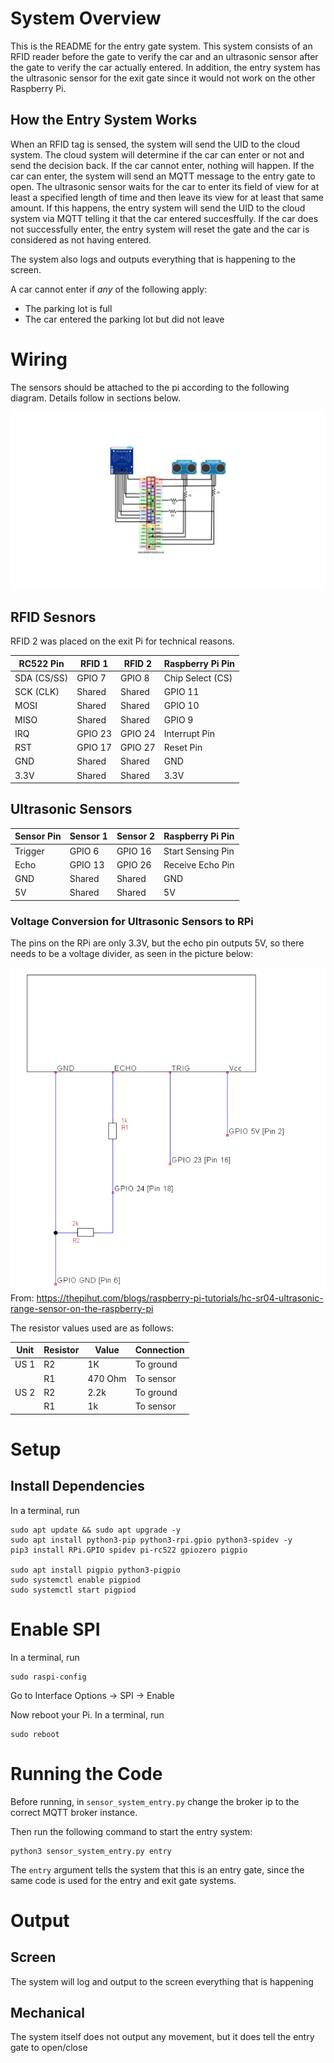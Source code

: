 # System Overview

This is the README for the entry gate system. This system consists of an RFID reader before the gate to verify the car and an ultrasonic sensor after the gate to verify the car actually entered. In addition, the entry system has the ultrasonic sensor for the exit gate since it would not work on the other Raspberry Pi.

## How the Entry System Works
When an RFID tag is sensed, the system will send the UID to the cloud system. The cloud system will determine if the car can enter or not and send the decision back. If the car cannot enter, nothing will happen. If the car can enter, the system will send an MQTT message to the entry gate to open. The ultrasonic sensor waits for the car to enter its field of view for at least a specified length of time and then leave its view for at least that same amount. If this happens, the entry system will send the UID to the cloud system via MQTT telling it that the car entered succesffully. If the car does not successfully enter, the entry system will reset the gate and the car is considered as not having entered.

The system also logs and outputs everything that is happening to the screen.

A car cannot enter if *any* of the following apply:
- The parking lot is full
- The car entered the parking lot but did not leave

# Wiring

The sensors should be attached to the pi according to the following diagram. Details follow in sections below.

![Entry RPi Setup](entry_rpi_schematic.png)

## RFID Sesnors

RFID 2 was placed on the exit Pi for technical reasons.

| RC522 Pin | RFID 1 | RFID 2| Raspberry Pi Pin  |
|-----------|----------|----------|-------------------|
| SDA (CS/SS) | GPIO 7  | GPIO 8 | Chip Select (CS)  |
| SCK (CLK)   | Shared  | Shared  | GPIO 11           |
| MOSI        | Shared  | Shared  | GPIO 10           |
| MISO        | Shared  | Shared  | GPIO 9            |
| IRQ         | GPIO 23 | GPIO 24 | Interrupt Pin     |
| RST         | GPIO 17 | GPIO 27 | Reset Pin         |
| GND         | Shared  | Shared  | GND               |
| 3.3V        | Shared  | Shared  | 3.3V              |



## Ultrasonic Sensors

| Sensor Pin | Sensor 1 | Sensor 2 | Raspberry Pi Pin     |
|------------|----------|----------|----------------------|
| Trigger    | GPIO 6   | GPIO 16  | Start Sensing Pin    |
| Echo       | GPIO 13  | GPIO 26  | Receive Echo Pin     |
| GND        | Shared   | Shared   | GND                  |
| 5V         | Shared   | Shared   | 5V                   |

### Voltage Conversion for Ultrasonic Sensors to RPi

The pins on the RPi are only 3.3V, but the echo pin outputs 5V, so there needs to be a voltage divider, as seen in the picture below:

![Ultrasonic Sensor Diagram](ultrasonic_setup.png)
From: https://thepihut.com/blogs/raspberry-pi-tutorials/hc-sr04-ultrasonic-range-sensor-on-the-raspberry-pi

The resistor values used are as follows:

| Unit | Resistor | Value   | Connection        |
|------|----------|---------|-------------------|
| US 1 | R2       | 1K      | To ground         |
|      | R1       | 470 Ohm | To sensor         |
| US 2 | R2       | 2.2k    | To ground         |
|      | R1       | 1k      | To sensor         |


# Setup

## Install Dependencies
In a terminal, run

```
sudo apt update && sudo apt upgrade -y
sudo apt install python3-pip python3-rpi.gpio python3-spidev -y
pip3 install RPi.GPIO spidev pi-rc522 gpiozero pigpio

sudo apt install pigpio python3-pigpio
sudo systemctl enable pigpiod
sudo systemctl start pigpiod
```

# Enable SPI

In a terminal, run
```
sudo raspi-config
```

Go to Interface Options → SPI → Enable

Now reboot your Pi. In a terminal, run
```
sudo reboot
```

# Running the Code

Before running, in ```sensor_system_entry.py``` change the broker ip to the correct MQTT broker instance.

Then run the following command to start the entry system:
```
python3 sensor_system_entry.py entry
```

The `entry` argument tells the system that this is an entry gate, since the same code is used for the entry and exit gate systems.

# Output

## Screen
The system will log and output to the screen everything that is happening

## Mechanical
The system itself does not output any movement, but it does tell the entry gate to open/close

